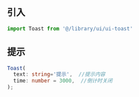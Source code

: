 ## 引入
```javascript
import Toast from '@/library/ui/ui-toast'
```

## 提示
```typescript
Toast(
  text: string='提示',  //提示内容
  time: number = 3000,  //倒计时关闭
);
```
